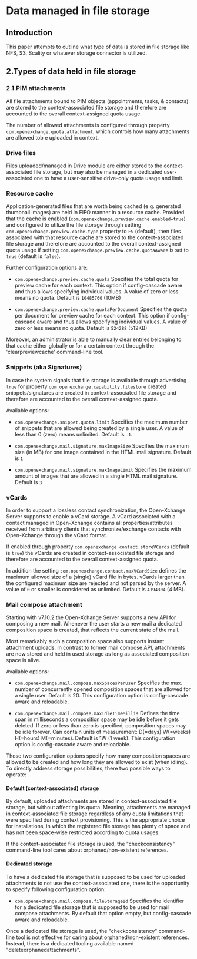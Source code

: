 # Data managed in file storage

## Introduction

This paper attempts to outline what type of data is stored in file storage like NFS, S3, Scality or whatever storage connector is utilized.

## 2.Types of data held in file storage

### 2.1.PIM attachments

All file attachments bound to PIM objects (appointments, tasks, &amp; contacts) are stored to the context-associated file storage and therefore are accounted to the overall context-assigned quota usage.

The number of allowed attachments is configured through property `com.openexchange.quota.attachment`, which controls how many attachments are allowed tob e uploaded in context.

### Drive files

Files uploaded/managed in Drive module are either stored to the context-associated file storage, but may also be managed in a dedicated user-associated one to have a user-sensitive drive-only quota usage and limit.

### Resource cache

Application-generated files that are worth being cached (e.g. generated thumbnail images) are held in FIFO manner in a resource cache. Provided that the cache is enabled (`com.openexchange.preview.cache.enabled=true`) and configured to utilize the file storage through setting `com.openexchange.preview.cache.type` property to `FS` (default), then files associated with that resource cache are stored to the context-associated file storage and therefore are accounted to the overall context-assigned quota usage if setting `com.openexchange.preview.cache.quotaAware` is set to `true` (default is `false`).

Further configuration options are:

- `com.openexchange.preview.cache.quota`
Specifies the total quota for preview cache for each context. This option if config-cascade aware and thus allows specifying individual values. A value of zero or less means no quota. Default is `10485760` (10MB)

- `com.openexchange.preview.cache.quotaPerDocument`
Specifies the quota per document for preview cache for each context. This option if config-cascade aware and thus allows specifying individual values. A value of zero or less means no quota. Default is `524288` (512KB)


Moreover, an administrator is able to manually clear entries belonging to that cache either globally or for a certain context through the &#39;clearpreviewcache&#39; command-line tool.

### Snippets (aka Signatures)

In case the system signals that file storage is available through advertising `true` for property `com.openexchange.capability.filestore` created snippets/signatures are created in context-associated file storage and therefore are accounted to the overall context-assigned quota.

Available options:

- `com.openexchange.snippet.quota.limit`
Specifies the maximum number of snippets that are allowed being created by a single user. A value of less than 0 (zero) means unlimited. Default is `-1`.

- `com.openexchange.mail.signature.maxImageSize`
Specifies the maximum size (in MB) for one image contained in the HTML mail signature. Default is `1`

- `com.openexchange.mail.signature.maxImageLimit`
Specifies the maximum amount of images that are allowed in a single HTML mail signature. Default is `3`

### vCards

In order to support a lossless contact synchronization, the Open-Xchange Server supports to enable a vCard storage. A vCard associated with a contact managed in Open-Xchange contains all properties/attributes received from arbitrary clients that synchronize/exchange contacts with Open-Xchange through the vCard format.

If enabled through property `com.openexchange.contact.storeVCards` (default is `true`) the vCards are created in context-associated file storage and therefore are accounted to the overall context-assigned quota.

In addition the setting `com.openexchange.contact.maxVCardSize` defines the maximum allowed size of a (single) vCard file in bytes. vCards larger than the configured maximum size are rejected and not parsed by the server. A value of `0` or smaller is considered as unlimited. Default is `4194304` (4 MB).

### Mail compose attachment

Starting with v7.10.2 the Open-Xchange Server supports a new API for composing a new mail. Whenever the user starts a new mail a dedicated composition space is created, that reflects the current state of the mail.

Most remarkably such a composition space also supports instant attachment uploads. In contrast to former mail compose API, attachments are now stored and held in used storage as long as associated composition space is alive.

Available options:

- `com.openexchange.mail.compose.maxSpacesPerUser`
Specifies the max. number of concurrently opened composition spaces that are allowed for a single user. Default is 20. This configuration option is config-cascade aware and reloadable.

- `com.openexchange.mail.compose.maxIdleTimeMillis`
Defines the time span in milliseconds a composition space may be idle before it gets deleted. If zero or less than zero is specified, composition spaces may be idle forever. Can contain units of measurement: D(=days) W(=weeks) H(=hours) M(=minutes). Default is 1W (1 week). This configuration option is config-cascade aware and reloadable.

Those two configuration options specify how many composition spaces are allowed to be created and how long they are allowed to exist (when idling). To directly address storage possibilities, there two possible ways to operate:

#### Default (context-associated) storage

By default, uploaded attachments are stored in context-associated file storage, but without affecting its quota. Meaning, attachments are managed in context-associated file storage regardless of any quota limitations that were specified during context provisioning. This is the appropriate choice for installations, in which the registered file storage has plenty of space and has not been space-wise restricted according to quota usages.

If the context-associated file storage is used, the &quot;checkconsistency&quot; command-line tool cares about orphaned/non-existent references.

#### Dedicated storage

To have a dedicated file storage that is supposed to be used for uploaded attachments to not use the context-associated one, there is the opportunity to specify following configuration option:

- `com.openexchange.mail.compose.fileStorageId`
Specifies the identifier for a dedicated file storage that is supposed to be used for mail compose attachments. By default that option empty, but config-cascade aware and reloadable.

Once a dedicated file storage is used, the &quot;checkconsistency&quot; command-line tool is not effective for caring about orphaned/non-existent references. Instead, there is a dedicated tooling available named &quot;deleteorphanedattachments&quot;.